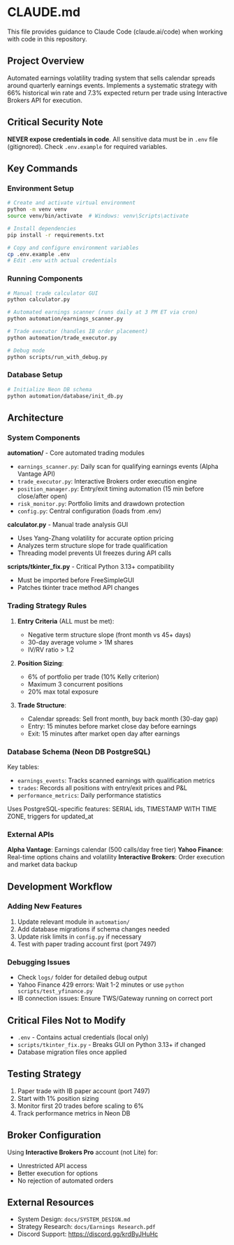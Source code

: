 # CLAUDE.md

This file provides guidance to Claude Code (claude.ai/code) when working with code in this repository.

## Project Overview

Automated earnings volatility trading system that sells calendar spreads around quarterly earnings events. Implements a systematic strategy with 66% historical win rate and 7.3% expected return per trade using Interactive Brokers API for execution.

## Critical Security Note

**NEVER expose credentials in code**. All sensitive data must be in `.env` file (gitignored). Check `.env.example` for required variables.

## Key Commands

### Environment Setup
```bash
# Create and activate virtual environment
python -m venv venv
source venv/bin/activate  # Windows: venv\Scripts\activate

# Install dependencies
pip install -r requirements.txt

# Copy and configure environment variables
cp .env.example .env
# Edit .env with actual credentials
```

### Running Components
```bash
# Manual trade calculator GUI
python calculator.py

# Automated earnings scanner (runs daily at 3 PM ET via cron)
python automation/earnings_scanner.py

# Trade executor (handles IB order placement)
python automation/trade_executor.py

# Debug mode
python scripts/run_with_debug.py
```

### Database Setup
```bash
# Initialize Neon DB schema
python automation/database/init_db.py
```

## Architecture

### System Components

**automation/** - Core automated trading modules
- `earnings_scanner.py`: Daily scan for qualifying earnings events (Alpha Vantage API)
- `trade_executor.py`: Interactive Brokers order execution engine
- `position_manager.py`: Entry/exit timing automation (15 min before close/after open)
- `risk_monitor.py`: Portfolio limits and drawdown protection
- `config.py`: Central configuration (loads from .env)

**calculator.py** - Manual trade analysis GUI
- Uses Yang-Zhang volatility for accurate option pricing
- Analyzes term structure slope for trade qualification
- Threading model prevents UI freezes during API calls

**scripts/tkinter_fix.py** - Critical Python 3.13+ compatibility
- Must be imported before FreeSimpleGUI
- Patches tkinter trace method API changes

### Trading Strategy Rules

1. **Entry Criteria** (ALL must be met):
   - Negative term structure slope (front month vs 45+ days)
   - 30-day average volume > 1M shares
   - IV/RV ratio > 1.2

2. **Position Sizing**: 
   - 6% of portfolio per trade (10% Kelly criterion)
   - Maximum 3 concurrent positions
   - 20% max total exposure

3. **Trade Structure**:
   - Calendar spreads: Sell front month, buy back month (30-day gap)
   - Entry: 15 minutes before market close day before earnings
   - Exit: 15 minutes after market open day after earnings

### Database Schema (Neon DB PostgreSQL)

Key tables:
- `earnings_events`: Tracks scanned earnings with qualification metrics
- `trades`: Records all positions with entry/exit prices and P&L
- `performance_metrics`: Daily performance statistics

Uses PostgreSQL-specific features: SERIAL ids, TIMESTAMP WITH TIME ZONE, triggers for updated_at

### External APIs

**Alpha Vantage**: Earnings calendar (500 calls/day free tier)
**Yahoo Finance**: Real-time options chains and volatility
**Interactive Brokers**: Order execution and market data backup

## Development Workflow

### Adding New Features
1. Update relevant module in `automation/`
2. Add database migrations if schema changes needed
3. Update risk limits in `config.py` if necessary
4. Test with paper trading account first (port 7497)

### Debugging Issues
- Check `logs/` folder for detailed debug output
- Yahoo Finance 429 errors: Wait 1-2 minutes or use `python scripts/test_yfinance.py`
- IB connection issues: Ensure TWS/Gateway running on correct port

## Critical Files Not to Modify

- `.env` - Contains actual credentials (local only)
- `scripts/tkinter_fix.py` - Breaks GUI on Python 3.13+ if changed
- Database migration files once applied

## Testing Strategy

1. Paper trade with IB paper account (port 7497)
2. Start with 1% position sizing
3. Monitor first 20 trades before scaling to 6%
4. Track performance metrics in Neon DB

## Broker Configuration

Using **Interactive Brokers Pro** account (not Lite) for:
- Unrestricted API access
- Better execution for options
- No rejection of automated orders

## External Resources

- System Design: `docs/SYSTEM_DESIGN.md`
- Strategy Research: `docs/Earnings Research.pdf`
- Discord Support: https://discord.gg/krdByJHuHc